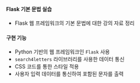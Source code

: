 #### Flask 기본 문법 실습
- Flask 웹 프레임워크의 기본 문법에 대한 강의 자료 정리

#### 구현 기능
- Python 기반의 웹 프레임워크인 `Flask` 사용
- `search4letters` 라이브러리를 사용한 데이터 통신
- CSS 코드를 통한 스타일 적용
- 사용자 입력 데이터를 통신하여 포함된 문자를 출력
